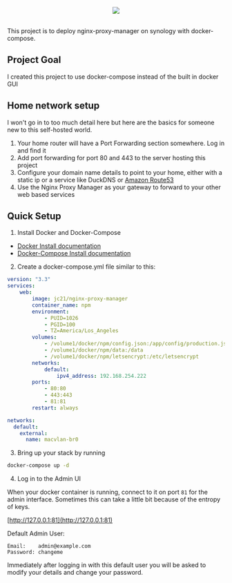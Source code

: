 <p align="center">
	<img src="https://nginxproxymanager.com/github.png">
	<br><br>
</p>

This project is to deploy nginx-proxy-manager on synology with docker-compose.


## Project Goal

I created this project to use docker-compose instead of the built in docker GUI


## Home network setup

I won't go in to too much detail here but here are the basics for someone new to this self-hosted world.

1. Your home router will have a Port Forwarding section somewhere. Log in and find it
2. Add port forwarding for port 80 and 443 to the server hosting this project
3. Configure your domain name details to point to your home, either with a static ip or a service like DuckDNS or [Amazon Route53](https://github.com/jc21/route53-ddns)
4. Use the Nginx Proxy Manager as your gateway to forward to your other web based services

## Quick Setup

1. Install Docker and Docker-Compose

- [Docker Install documentation](https://docs.docker.com/install/)
- [Docker-Compose Install documentation](https://docs.docker.com/compose/install/)

2. Create a docker-compose.yml file similar to this:

```yml
version: "3.3"
services:
    web:
        image: jc21/nginx-proxy-manager
        container_name: npm
        environment:
            - PUID=1026
            - PGID=100
            - TZ=America/Los_Angeles
        volumes:
            - /volume1/docker/npm/config.json:/app/config/production.json
            - /volume1/docker/npm/data:/data
            - /volume1/docker/npm/letsencrypt:/etc/letsencrypt
        networks:
            default:
                ipv4_address: 192.168.254.222
        ports:
            - 80:80
            - 443:443
            - 81:81
        restart: always

networks:
  default:
    external:
      name: macvlan-br0
```

3. Bring up your stack by running

```bash
docker-compose up -d
```

4. Log in to the Admin UI

When your docker container is running, connect to it on port `81` for the admin interface.
Sometimes this can take a little bit because of the entropy of keys.

[http://127.0.0.1:81](http://127.0.0.1:81)

Default Admin User:
```
Email:    admin@example.com
Password: changeme
```

Immediately after logging in with this default user you will be asked to modify your details and change your password.



<!-- markdownlint-enable -->
<!-- prettier-ignore-end -->
